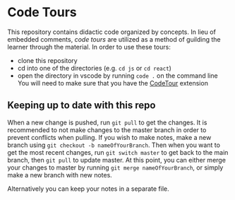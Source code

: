 # Code Tours
This repository contains didactic code organized by concepts. In lieu of embedded comments, _code tours_ are utilized as a method of guilding the learner through the material. In order to use these tours:
- clone this repository
- cd into one of the directories (e.g. `cd js` or `cd react`)
- open the directory in vscode by running `code .` on the command line
You will need to make sure that you have the [CodeTour](https://code.visualstudio.com/learn/educators/codetour) extension

## Keeping up to date with this repo
When a new change is pushed, run `git pull` to get the changes. It is recommended to not make changes to the master branch in order to prevent conflicts when pulling. If you wish to make notes, make a new branch using `git checkout -b nameOfYourBranch`. Then when you want to get the most recent changes, run `git switch master` to get back to the main branch, then `git pull` to update master. At this point, you can either merge your changes to master by running `git merge nameOfYourBranch`, or simply make a new branch with new notes. 

Alternatively you can keep your notes in a separate file.
